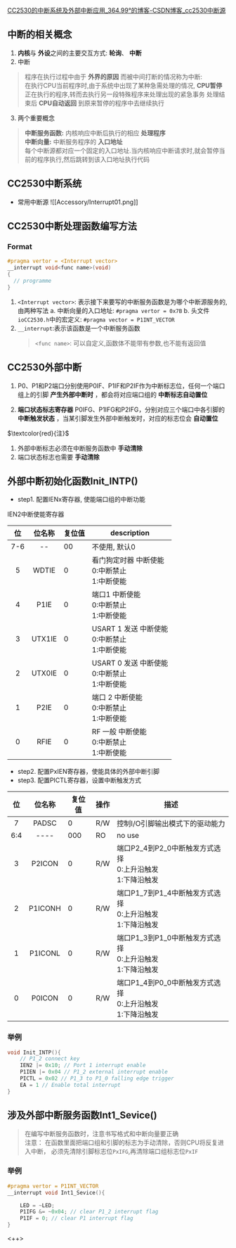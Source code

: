 [CC2530的中断系统及外部中断应用_364.99°的博客-CSDN博客_cc2530中断源](https://blog.csdn.net/m0_54355172/article/details/117584811?spm=1001.2101.3001.6650.1&utm_medium=distribute.pc_relevant.none-task-blog-2%7Edefault%7ECTRLIST%7Edefault-1.pc_relevant_default&depth_1-utm_source=distribute.pc_relevant.none-task-blog-2%7Edefault%7ECTRLIST%7Edefault-1.pc_relevant_default&utm_relevant_index=2)

## 中断的相关概念

1. **内核**与 **外设**之间的主要交互方式: **轮询**、 **中断**
2. 中断
> 程序在执行过程中由于 **外界的原因** 而被中间打断的情况称为中断:  
> 在执行CPU当前程序时,由于系统中出现了某种急需处理的情况, **CPU暂停** 正在执行的程序,转而去执行另一段特殊程序来处理出现的紧急事务 
> 处理结束后 **CPU自动返回** 到原来暂停的程序中去继续执行
3. 两个重要概念
> **中断服务函数:** 内核响应中断后执行的相应 **处理程序**  
> **中断向量:** 中断服务程序的 **入口地址**  
> 每个中断源都对应一个固定的入口地址.当内核响应中断请求时,就会暂停当前的程序执行,然后跳转到该入口地址执行代码

## CC2530中断系统
- 常用中断源
![[Accessory/Interrupt01.png]]

## CC2530中断处理函数编写方法

### Format
``` c
#pragma vertor = <Interrupt vector>
__interrupt void<func name>(void)
{ 
  // programme
}
```
1. `<Interrupt vector>`: 表示接下来要写的中断服务函数是为哪个中断源服务的,由两种写法
	a. 中断向量的入口地址: `#pragma vertor = 0x7B`
	b. 头文件`ioCC2530.h`中的宏定义: `#pragma vector = P1INT_VECTOR`
2. `__interrupt`:表示该函数是一个中断服务函数
	> `<func name>`: 可以自定义,函数体不能带有参数,也不能有返回值

## CC2530外部中断

1. P0、P1和P2端口分别使用P0IF、P1IF和P2IF作为中断标志位，任何一个端口组上的引脚 **产生外部中断时** ，都会将对应端口组的 **中断标志自动置位**

2. **端口状态标志寄存器** P0IFG、P1IFG和P2IFG，分别对应三个端口中各引脚的 **中断触发状态** ，当某引脚发生外部中断触发时，对应的标志位会 **自动置位**

$\textcolor{red}{注}$
1. 外部中断标志必须在中断服务函数中 **手动清除** 
2. 端口状态标志也需要 **手动清除**

## 外部中断初始化函数Init_INTP()

- step1. 配置IENx寄存器, 使能端口组的中断功能

IEN2中断使能寄存器

|  位 | 位名称 | 复位值 | description                                       |
|:---:|:------:|--------|---------------------------------------------------|
| 7-6 |   --   | 00     | 不使用, 默认0                                     |
|  5  |  WDTIE | 0      | 看门狗定时器 中断使能<BR>0:中断禁止<BR>1:中断使能 |
|  4  |  P1IE  | 0      | 端口1 中断使能<BR>0:中断禁止<BR>1:中断使能        |
|  3  | UTX1IE | 0      | USART 1 发送 中断使能<BR>0:中断禁止<BR>1:中断使能 |
|  2  | UTX0IE | 0      | USART 0 发送 中断使能<BR>0:中断禁止<BR>1:中断使能 |
|  1  |  P2IE  | 0      | 端口 2 中断使能<BR>0:中断禁止<BR>1:中断使能       |
|  0  |  RFIE  | 0      | RF 一般 中断使能<BR>0:中断禁止<BR>1:中断使能      |

- step2. 配置PxIEN寄存器，使能具体的外部中断引脚
- step3. 配置PICTL寄存器，设置中断触发方式

|  位 |  位名称 | 复位值 | 操作 | 描述                                                            |
|:---:|:-------:|--------|------|-----------------------------------------------------------------|
|  7  |  PADSC  | 0      | R/W  | 控制I/O引脚输出模式下的驱动能力                                 |
| 6:4 |   ----  | 000    | RO   | no use                                                          |
|  3  |  P2ICON | 0      | R/W  | 端口P2_4到P2_0中断触发方式选择<BR>0:上升沿触发<BR>1:下降沿触发 |
|  2  | P1ICONH | 0      | R/W  | 端口P1_7到P1_4中断触发方式选择<BR>0:上升沿触发<BR>1:下降沿触发 |
|  1  | P1ICONL | 0      | R/W  | 端口P1_3到P1_0中断触发方式选择<BR>0:上升沿触发<BR>1:下降沿触发 |
|  0  |  P0ICON | 0      | R/W  | 端口P1_4到P0_0中断触发方式选择<BR>0:上升沿触发<BR>1:下降沿触发 |

### 举例
``` c
void Init_INTP(){
	// P1_2 connect key
	IEN2 |= 0x10; // Port 1 interrupt enable
	P1IEN |= 0x04 // P1_2 external interrupt enable
	PICTL = 0x02 // P1_3 to P1_0 falling edge trigger
	EA = 1 // Enable total interrupt
}
```

## 涉及外部中断服务函数Int1_Sevice()
> 在编写中断服务函数时，注意书写格式和中断向量要正确  
> 注意： 在函数里面把端口组和引脚的标志为手动清除，否则CPU将反复进入中断，
> 必须先清除引脚标志位`PxIFG`,再清除端口组标志位`PxIF`

### 举例
``` c
#pragma vertor = P1INT_VECTOR
__interrupt void Int1_Sevice(){

	LED = ~LED;
	P1IFG &= ~0x04; // clear P1_2 interrupt flag
	P1IF = 0; // clear P1 interrupt flag
}
```

<++>
